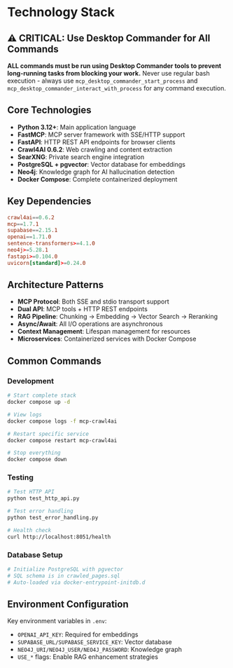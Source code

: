# Technology Stack

## ⚠️ CRITICAL: Use Desktop Commander for All Commands

**ALL commands must be run using Desktop Commander tools to prevent long-running tasks from blocking your work.** Never use regular bash execution - always use `mcp_desktop_commander_start_process` and `mcp_desktop_commander_interact_with_process` for any command execution.

## Core Technologies

- **Python 3.12+**: Main application language
- **FastMCP**: MCP server framework with SSE/HTTP support
- **FastAPI**: HTTP REST API endpoints for browser clients
- **Crawl4AI 0.6.2**: Web crawling and content extraction
- **SearXNG**: Private search engine integration
- **PostgreSQL + pgvector**: Vector database for embeddings
- **Neo4j**: Knowledge graph for AI hallucination detection
- **Docker Compose**: Complete containerized deployment

## Key Dependencies

```toml
crawl4ai==0.6.2
mcp==1.7.1
supabase==2.15.1
openai==1.71.0
sentence-transformers>=4.1.0
neo4j>=5.28.1
fastapi>=0.104.0
uvicorn[standard]>=0.24.0
```

## Architecture Patterns

- **MCP Protocol**: Both SSE and stdio transport support
- **Dual API**: MCP tools + HTTP REST endpoints
- **RAG Pipeline**: Chunking → Embedding → Vector Search → Reranking
- **Async/Await**: All I/O operations are asynchronous
- **Context Management**: Lifespan management for resources
- **Microservices**: Containerized services with Docker Compose

## Common Commands

### Development
```bash
# Start complete stack
docker compose up -d

# View logs
docker compose logs -f mcp-crawl4ai

# Restart specific service
docker compose restart mcp-crawl4ai

# Stop everything
docker compose down
```

### Testing
```bash
# Test HTTP API
python test_http_api.py

# Test error handling
python test_error_handling.py

# Health check
curl http://localhost:8051/health
```

### Database Setup
```bash
# Initialize PostgreSQL with pgvector
# SQL schema is in crawled_pages.sql
# Auto-loaded via docker-entrypoint-initdb.d
```

## Environment Configuration

Key environment variables in `.env`:
- `OPENAI_API_KEY`: Required for embeddings
- `SUPABASE_URL/SUPABASE_SERVICE_KEY`: Vector database
- `NEO4J_URI/NEO4J_USER/NEO4J_PASSWORD`: Knowledge graph
- `USE_*` flags: Enable RAG enhancement strategies
